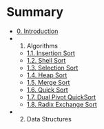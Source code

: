 # Summary

* [0. Introduction](0_introduction.md) 
* 1. Algorithms 
   * [1.1. Insertion Sort](11_insertion_sort.md) 
   * [1.2. Shell Sort](12_shell_sort.md) 
   * [1.3. Selection Sort](13_selection_sort.md) 
   * [1.4. Heap Sort](14_heap_sort.md) 
   * [1.5. Merge Sort](15_merge_sort.md) 
   * [1.6. Quick Sort](16_quick_sort.md) 
   * [1.7. Dual Pivot QuickSort](17_dual_pivot_quicksort.md) 
   * [1.8. Radix Exchange Sort](18_radix_exchange_sort.md) 
* 2. Data Structures 

